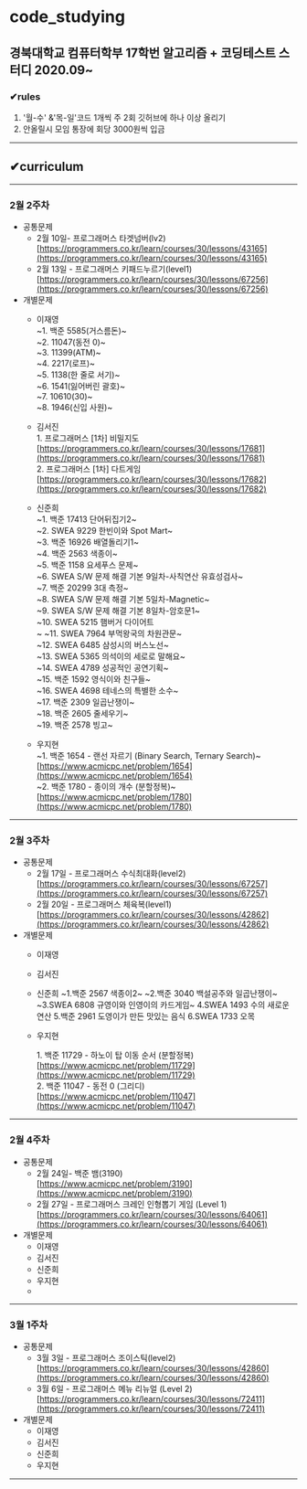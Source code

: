 # code_studying
## 경북대학교 컴퓨터학부 17학번 알고리즘 + 코딩테스트 스터디 2020.09~
### ✔rules
  1. '월-수' &'목-일'코드 1개씩 주 2회 깃허브에 하나 이상 올리기
  2. 안올릴시 모임 통장에 회당 3000원씩 입금
---
## ✔curriculum

---

### 2월 2주차

- 공통문제
    - 2월 10일- 프로그래머스 타겟넘버(lv2)  [https://programmers.co.kr/learn/courses/30/lessons/43165](https://programmers.co.kr/learn/courses/30/lessons/43165)
    - 2월 13일 - 프로그래머스 키패드누르기(level1)  [https://programmers.co.kr/learn/courses/30/lessons/67256](https://programmers.co.kr/learn/courses/30/lessons/67256)
- 개별문제
    - 이재영<br>
      ~1. 백준 5585(거스름돈)~<br>
      ~2. 11047(동전 0)~<br>
      ~3. 11399(ATM)~<br>
      ~4. 2217(로프)~<br>
      ~5. 1138(한 줄로 서기)~<br>
      ~6. 1541(잃어버린 괄호)~<br>
      ~7. 10610(30)~<br>
      ~8. 1946(신입 사원)~<br>
    - 김서진   
      1\. 프로그래머스 [1차] 비밀지도      
      [https://programmers.co.kr/learn/courses/30/lessons/17681](https://programmers.co.kr/learn/courses/30/lessons/17681)   
      2\. 프로그래머스 [1차] 다트게임   
      [https://programmers.co.kr/learn/courses/30/lessons/17682](https://programmers.co.kr/learn/courses/30/lessons/17682)
    - 신준희<br>
      ~1. 백준 17413 단어뒤집기2~<br>
      ~2. SWEA 9229 한빈이와 Spot Mart~<br>
      ~3. 백준 16926 배열돌리기1~<br>
      ~4. 백준 2563 색종이~<br>
      ~5. 백준 1158 요세푸스 문제~<br>
      ~6. SWEA S/W 문제 해결 기본 9일차-사칙연산 유효성검사~<br>
      ~7. 백준 20299 3대 측정~<br>
      ~8. SWEA S/W 문제 해결 기본 5일차-Magnetic~<br>
      ~9. SWEA S/W 문제 해결 기본 8일차-암호문1~<br>
      ~10. SWEA 5215 햄버거 다이어트<br>~
      ~11. SWEA 7964 부먹왕국의 차원관문~<br>
      ~12. SWEA 6485 삼성시의 버스노선~<br>
      ~13. SWEA 5365 의석이의 세로로 말해요~<br>
      ~14. SWEA 4789 성공적인 공연기획~<br>
      ~15. 백준 1592 영식이와 친구들~<br>
      ~16. SWEA 4698 테네스의 특별한 소수~<br>
      ~17. 백준 2309 일곱난쟁이~<br>
      ~18. 백준 2605 줄세우기~<br>
      ~19. 백준 2578 빙고~<br>
      
    - 우지현   
      ~1\. 백준 1654 - 랜선 자르기 (Binary Search, Ternary Search)~   
      [https://www.acmicpc.net/problem/1654](https://www.acmicpc.net/problem/1654)   
      ~2\. 백준 1780 - 종이의 개수 (분할정복)~  
      [https://www.acmicpc.net/problem/1780](https://www.acmicpc.net/problem/1780)

---

### 2월 3주차

- 공통문제
    - 2월 17일 - 프로그래머스 수식최대화(level2)   [https://programmers.co.kr/learn/courses/30/lessons/67257](https://programmers.co.kr/learn/courses/30/lessons/67257)
    - 2월 20일 - 프로그래머스 체육복(level1)   [https://programmers.co.kr/learn/courses/30/lessons/42862](https://programmers.co.kr/learn/courses/30/lessons/42862)
- 개별문제
    - 이재영
    
    - 김서진
    
    - 신준희
      ~1\.백준 2567 색종이2~
      ~2\.백준 3040 백설공주와 일곱난쟁이~
      ~3\.SWEA 6808 규영이와 인영이의 카드게임~
      4\.SWEA 1493 수의 새로운 연산
      5\.백준 2961 도영이가 만든 맛있는 음식
      6\.SWEA 1733 오목
    
    - 우지현
    
      1\. 백준 11729 - 하노이 탑 이동 순서 (분할정복)   
      [https://www.acmicpc.net/problem/11729](https://www.acmicpc.net/problem/11729)   
      2\. 백준 11047 - 동전 0 (그리디)  
      [https://www.acmicpc.net/problem/11047](https://www.acmicpc.net/problem/11047)

---

### 2월 4주차

- 공통문제
    - 2월 24일- 백준 뱀(3190)   
    [https://www.acmicpc.net/problem/3190](https://www.acmicpc.net/problem/3190)
    - 2월 27일 - 프로그래머스 크레인 인형뽑기 게임 (Level 1)  [https://programmers.co.kr/learn/courses/30/lessons/64061](https://programmers.co.kr/learn/courses/30/lessons/64061)
- 개별문제
    - 이재영
    - 김서진
    - 신준희
    - 우지현
    - 

---

### 3월 1주차

- 공통문제
    - 3월 3일 - 프로그래머스 조이스틱(level2)  [https://programmers.co.kr/learn/courses/30/lessons/42860](https://programmers.co.kr/learn/courses/30/lessons/42860)
    - 3월 6일 - 프로그래머스 메뉴 리뉴얼 (Level 2) [https://programmers.co.kr/learn/courses/30/lessons/72411](https://programmers.co.kr/learn/courses/30/lessons/72411)
- 개별문제
    - 이재영
    - 김서진
    - 신준희
    - 우지현

---
